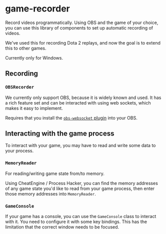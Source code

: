 # game-recorder
Record videos programmatically. Using OBS and the game of your choice, you can use this library of components to set up automatic recording of videos.

We've used this for recording Dota 2 replays, and now the goal is to extend this to other games.

Currently only for Windows.

## Recording

### `OBSRecorder`

We currently only support OBS, because it is widely known and used. It has a rich feature set and can be interacted with using web sockets, which makes it easy to implement. 

Requires that you install the [`obs-websocket` plugin](https://github.com/Palakis/obs-websocket/releases/tag/4.9.0) into your OBS.

## Interacting with the game process
To interact with your game, you may have to read and write some data to your process.

### `MemoryReader`

For reading/writing game state from/to memory.

Using CheatEngine / Process Hacker, you can find the memory addresses of any game state you'd like to read from your game process, then enter those memory addresses into `MemoryReader`. 

### `GameConsole`

If your game has a console, you can use the `GameConsole` class to interact with it. You need to configure it with some key bindings. This has the limitation that the correct window needs to be focused.
